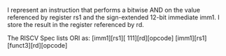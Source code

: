 I represent an instruction that performs a bitwise AND on the value referenced by register rs1 and the sign-extended 12-bit immediate imm1. I store the result in the register referenced by rd.

The RISCV Spec lists ORI as:
[imm1][rs1][    111][rd][opcode]
[imm1][rs1][funct3][rd][opcode]